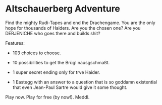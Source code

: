 # Altschauerberg Adventure

Find the mighty Rudi-Tapes and end the Drachengame. You are the only hope for thousands of Haiders. Are you the chosen one? Are you DERJENICHE who goes there and builds shit?

Features:

- 103 choices to choose.

- 10 possibilities to get the Brügl nausgschmaßt.

- 1 super secret ending only for trve Haider.

- 1 Eastegg with an answer to a question that is so goddamn existential that even Jean-Paul Sartre would give it some thought.



Play now. Play for free (by now!). Meddl. 
